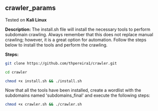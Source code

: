 ## crawler_params  

Tested on **Kali Linux**  

**Description:** The install.sh file will install the necessary tools to perform subdomain crawling. Always remember that this does not replace manual crawling; however, it is a great option for automation. Follow the steps below to install the tools and perform the crawling.

**Steps:**
```sh
git clone https://github.com/thpereira1/crawler.git
```
```sh
cd crawler
```
```sh
chmod +x install.sh && ./install.sh
```
Now that all the tools have been installed, create a wordlist with the subdomains named 'subdomains_final' and execute the following steps:  

```sh
chmod +x crawler.sh && ./crawler.sh
```
